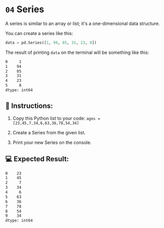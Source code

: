 # `04` Series

A series is similar to an array or list; it's a one-dimensional data structure.

You can create a series like this:

```py
data = pd.Series([1, 94, 85, 31, 23, 8])
```

The result of printing `data` on the terminal will be something like this: 

```bash
0     1
1    94
2    85
3    31
4    23
5     8
dtype: int64
```

## 📝 Instructions:

1. Copy this Python list to your code: `ages = [23,45,7,34,6,63,36,78,54,34]`

2. Create a Series from the given list.

3. Print your new Series on the console.

## 💻 Expected Result:

```bash
0    23
1    45
2     7
3    34
4     6
5    63
6    36
7    78
8    54
9    34
dtype: int64
```
